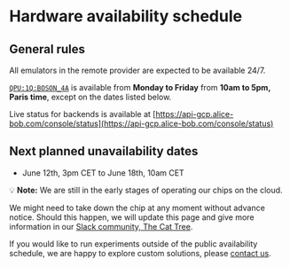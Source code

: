 # Hardware availability schedule

## General rules

All emulators in the remote provider are expected to be available 24/7.

[`QPU:1Q:BOSON_4A`](../backends/backends_list/boson_4a.md) is available from **Monday to Friday** from **10am to 5pm, Paris time**, except on the dates listed below.

Live status for backends is available at [https://api-gcp.alice-bob.com/console/status](https://api-gcp.alice-bob.com/console/status)

## Next planned unavailability dates

- June 12th, 3pm CET to June 18th, 10am CET

💡 **Note:** We are still in the early stages of operating our chips on the cloud.

We might need to take down the chip at any moment without advance notice. Should this happen, we will update this page and give more information in our [Slack community, The Cat Tree](https://join.slack.com/t/the-cat-tree/shared_invite/zt-2cg0a3rno-PP~AaUztS3dtiRyzsawlnQ).

If you would like to run experiments outside of the public availability schedule, we are happy to explore custom solutions, please [contact us](../contact_us.md).